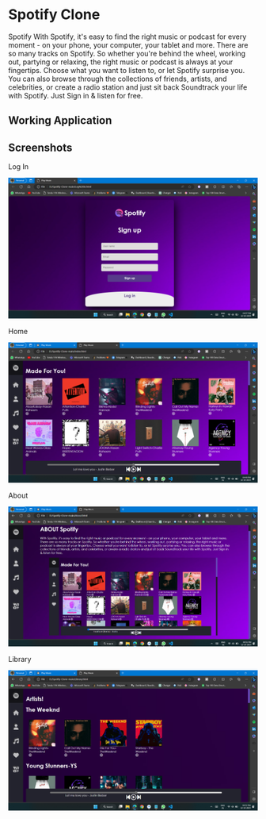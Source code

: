 
# Spotify Clone

Spotify With Spotify, it's easy to find the right music or podcast for every moment - on your phone, your computer, your tablet and more. There are so many tracks on Spotify. So whether you're behind the wheel, working out, partying or relaxing, the right music or podcast is always at your fingertips. Choose what you want to listen to, or let Spotify surprise you. You can also browse through the collections of friends, artists, and celebrities, or create a radio station and just sit back Soundtrack your life with Spotify. Just Sign in & listen for free.



## Working Application





## Screenshots

Log In

![App Screenshot](https://github.com/rahulk1818/Spotify_Clone/blob/35f80319444b0558941cf8c171b8a1a140578ee7/login.png)

Home

![App Screenshot](https://github.com/rahulk1818/Spotify_Clone/blob/e13dba6ef9b99d0fb7651a19a752fb5396b8edb6/home1.png)


About

![App Screenshot](https://github.com/rahulk1818/Spotify_Clone/blob/e13dba6ef9b99d0fb7651a19a752fb5396b8edb6/about.png)


Library

![App Screenshot](https://github.com/rahulk1818/Spotify_Clone/blob/e13dba6ef9b99d0fb7651a19a752fb5396b8edb6/library.png)

